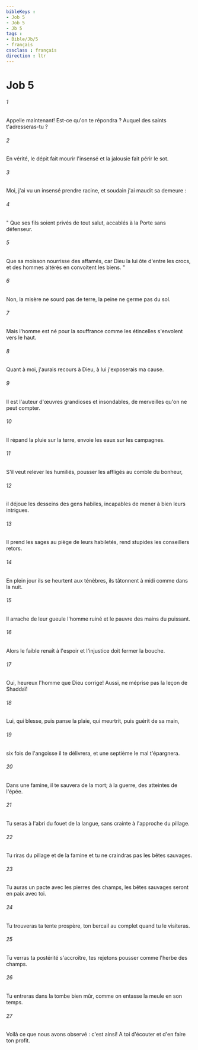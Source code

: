 ```yaml
---
bibleKeys : 
- Job 5
- Job 5
- Jb 5
tags : 
- Bible/Jb/5
- français
cssclass : français
direction : ltr
---
```


# Job 5

###### 1
Appelle maintenant! Est-ce qu'on te répondra ? Auquel des saints t'adresseras-tu ? 
###### 2
En vérité, le dépit fait mourir l'insensé et la jalousie fait périr le sot. 
###### 3
Moi, j'ai vu un insensé prendre racine, et soudain j'ai maudit sa demeure : 
###### 4
" Que ses fils soient privés de tout salut, accablés à la Porte sans défenseur. 
###### 5
Que sa moisson nourrisse des affamés, car Dieu la lui ôte d'entre les crocs, et des hommes altérés en convoitent les biens. " 
###### 6
Non, la misère ne sourd pas de terre, la peine ne germe pas du sol. 
###### 7
Mais l'homme est né pour la souffrance comme les étincelles s'envolent vers le haut. 
###### 8
Quant à moi, j'aurais recours à Dieu, à lui j'exposerais ma cause. 
###### 9
Il est l'auteur d'œuvres grandioses et insondables, de merveilles qu'on ne peut compter. 
###### 10
Il répand la pluie sur la terre, envoie les eaux sur les campagnes. 
###### 11
S'il veut relever les humiliés, pousser les affligés au comble du bonheur, 
###### 12
il déjoue les desseins des gens habiles, incapables de mener à bien leurs intrigues. 
###### 13
Il prend les sages au piège de leurs habiletés, rend stupides les conseillers retors. 
###### 14
En plein jour ils se heurtent aux ténèbres, ils tâtonnent à midi comme dans la nuit. 
###### 15
Il arrache de leur gueule l'homme ruiné et le pauvre des mains du puissant. 
###### 16
Alors le faible renaît à l'espoir et l'injustice doit fermer la bouche. 
###### 17
Oui, heureux l'homme que Dieu corrige! Aussi, ne méprise pas la leçon de Shaddaï! 
###### 18
Lui, qui blesse, puis panse la plaie, qui meurtrit, puis guérit de sa main, 
###### 19
six fois de l'angoisse il te délivrera, et une septième le mal t'épargnera. 
###### 20
Dans une famine, il te sauvera de la mort; à la guerre, des atteintes de l'épée. 
###### 21
Tu seras à l'abri du fouet de la langue, sans crainte à l'approche du pillage. 
###### 22
Tu riras du pillage et de la famine et tu ne craindras pas les bêtes sauvages. 
###### 23
Tu auras un pacte avec les pierres des champs, les bêtes sauvages seront en paix avec toi. 
###### 24
Tu trouveras ta tente prospère, ton bercail au complet quand tu le visiteras. 
###### 25
Tu verras ta postérité s'accroître, tes rejetons pousser comme l'herbe des champs. 
###### 26
Tu entreras dans la tombe bien mûr, comme on entasse la meule en son temps. 
###### 27
Voilà ce que nous avons observé : c'est ainsi! A toi d'écouter et d'en faire ton profit. 
